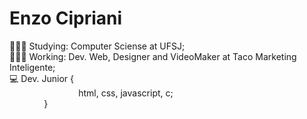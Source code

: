 # Enzo Cipriani 

👨🏻‍🎓 Studying: Computer Sciense at UFSJ; <br>
👨🏻‍💻 Working: Dev. Web, Designer and VideoMaker at Taco Marketing Inteligente; <br>
💻 Dev. Junior { <br>
&nbsp; &nbsp; &nbsp; &nbsp; &nbsp; &nbsp; &nbsp; &nbsp; &nbsp; &nbsp; &nbsp; &nbsp; &nbsp; &nbsp; html, css, javascript, c; <br>
&nbsp; &nbsp; &nbsp; &nbsp; &nbsp; &nbsp; &nbsp; }
